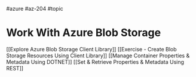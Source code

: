 #azure #az-204 #topic

# Work With Azure Blob Storage
[[Explore Azure Blob Storage Client Library]]
[[Exercise - Create Blob Storage Resources Using Client Library]]
[[Manage Container Properties & Metadata Using DOTNET]]
[[Set & Retrieve Properties & Metadata Using REST]]